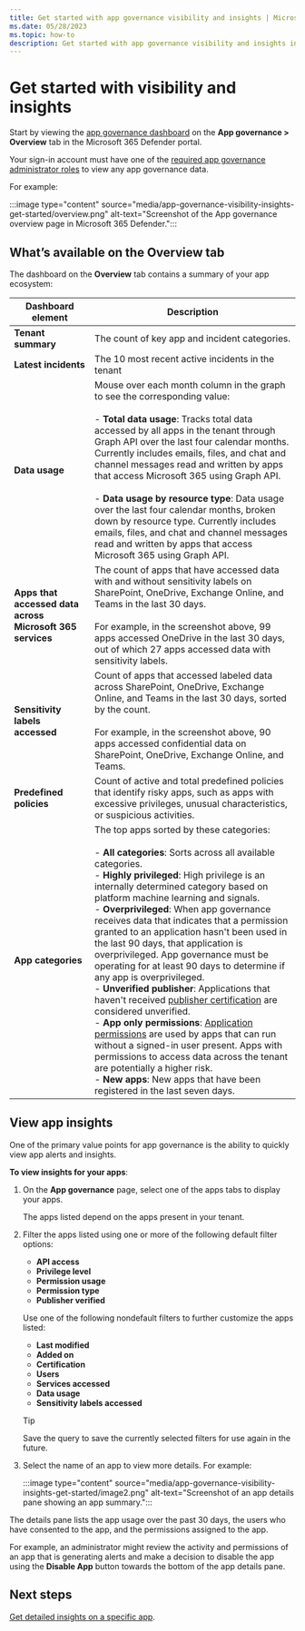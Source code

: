 ```yaml
---
title: Get started with app governance visibility and insights | Microsoft Defender for Cloud Apps
ms.date: 05/28/2023
ms.topic: how-to
description: Get started with app governance visibility and insights in Microsoft 365 Defender for Microsoft Defender for Cloud Apps.
---
```


# Get started with visibility and insights

Start by viewing the [app governance dashboard](https://aka.ms/appgovernance) on the **App governance > Overview** tab in the Microsoft 365 Defender portal.

Your sign-in account must have one of the [required app governance administrator roles](app-governance-get-started.md#roles) to view any app governance data.

For example:

:::image type="content" source="media/app-governance-visibility-insights-get-started/overview.png" alt-text="Screenshot of the App governance overview page in Microsoft 365 Defender.":::

## What’s available on the Overview tab

The dashboard on the **Overview** tab contains a summary of your app ecosystem:

|Dashboard element  |Description  |
|---------|---------|
|**Tenant summary**     | The count of key app and incident categories.        |
|**Latest incidents**     |   The 10 most recent active incidents in the tenant      |
|**Data usage**     |  Mouse over each month column in the graph to see the corresponding value: <br><br>- **Total data usage**: Tracks total data accessed by all apps in the tenant through Graph API over the last four calendar months. Currently includes emails, files, and chat and channel messages read and written by apps that access Microsoft 365 using Graph API.<br><br>  - **Data usage by resource type**: Data usage over the last four calendar months, broken down by resource type. Currently includes emails, files, and chat and channel messages read and written by apps that access Microsoft 365 using Graph API.       |
|**Apps that accessed data across Microsoft 365 services**     |  The count of apps that have accessed data with and without sensitivity labels on SharePoint, OneDrive, Exchange Online, and Teams in the last 30 days. <br><br>For example, in the screenshot above, 99 apps accessed OneDrive in the last 30 days, out of which 27 apps accessed data with sensitivity labels.       |
|**Sensitivity labels accessed**     |     Count of apps that accessed labeled data across SharePoint, OneDrive, Exchange Online, and Teams in the last 30 days, sorted by the count. <br><br>For example, in the screenshot above, 90 apps accessed confidential data on SharePoint, OneDrive, Exchange Online, and Teams.    |
|**Predefined policies**     |  Count of active and total predefined policies that identify risky apps, such as apps with excessive privileges, unusual characteristics, or suspicious activities.       |
|**App categories**     |  The top apps sorted by these categories:  <br><br>- **All categories**: Sorts across all available categories.<br>  - **Highly privileged**: High privilege is an internally determined category based on platform machine learning and signals.<br>  - **Overprivileged**: When app governance receives data that indicates that a permission granted to an application hasn't been used in the last 90 days, that application is overprivileged. App governance must be operating for at least 90 days to determine if any app is overprivileged.  <br>- **Unverified publisher**: Applications that haven't received [publisher certification](/azure/active-directory/develop/publisher-verification-overview) are considered unverified.<br>  - **App only permissions**: [Application permissions](/azure/active-directory/develop/v2-permissions-and-consent#permission-types) are used by apps that can run without a signed-in user present. Apps with permissions to access data across the tenant are potentially a higher risk.<br>- **New apps**: New apps that have been registered in the last seven days.       |

## View app insights

One of the primary value points for app governance is the ability to quickly view app alerts and insights. 

**To view insights for your apps**:

1. On the **App governance** page, select one of the apps tabs to display your apps.

    The apps listed depend on the apps present in your tenant.

1. Filter the apps listed using one or more of the following default filter options:

    - **API access**
    - **Privilege level**
    - **Permission usage**
    - **Permission type**
    - **Publisher verified**

    Use one of the following nondefault filters to further customize the apps listed:

    - **Last modified**
    - **Added on**
    - **Certification**
    - **Users**
    - **Services accessed**
    - **Data usage**
    - **Sensitivity labels accessed**

    > [!TIP]
    > Save the query to save the currently selected filters for use again in the future.

1. Select the name of an app to view more details. For example:

    :::image type="content" source="media/app-governance-visibility-insights-get-started/image2.png" alt-text="Screenshot of an app details pane showing an app summary.":::

The details pane lists the app usage over the past 30 days, the users who have consented to the app, and the permissions assigned to the app. 

For example, an administrator might review the activity and permissions of an app that is generating alerts and make a decision to disable the app using the **Disable App** button towards the bottom of the app details pane.

## Next steps

[Get detailed insights on a specific app](app-governance-visibility-insights-view-apps.md).
